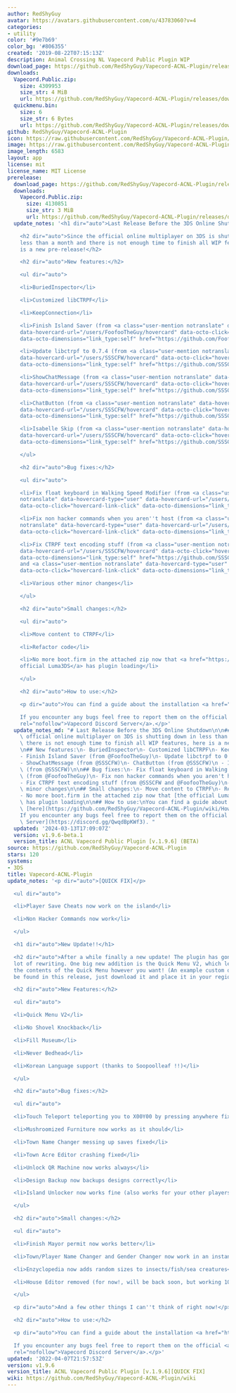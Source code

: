 ```yaml
---
author: RedShyGuy
avatar: https://avatars.githubusercontent.com/u/43783060?v=4
categories:
- utility
color: '#9e7b69'
color_bg: '#806355'
created: '2019-08-22T07:15:13Z'
description: Animal Crossing NL Vapecord Public Plugin WIP
download_page: https://github.com/RedShyGuy/Vapecord-ACNL-Plugin/releases
downloads:
  Vapecord.Public.zip:
    size: 4309953
    size_str: 4 MiB
    url: https://github.com/RedShyGuy/Vapecord-ACNL-Plugin/releases/download/v1.9.6/Vapecord.Public.zip
  quickmenu.bin:
    size: 6
    size_str: 6 Bytes
    url: https://github.com/RedShyGuy/Vapecord-ACNL-Plugin/releases/download/v1.9.6/quickmenu.bin
github: RedShyGuy/Vapecord-ACNL-Plugin
icon: https://raw.githubusercontent.com/RedShyGuy/Vapecord-ACNL-Plugin/master/Vapecord.png
image: https://raw.githubusercontent.com/RedShyGuy/Vapecord-ACNL-Plugin/master/Vapecord.png
image_length: 6583
layout: app
license: mit
license_name: MIT License
prerelease:
  download_page: https://github.com/RedShyGuy/Vapecord-ACNL-Plugin/releases/tag/v1.9.6-beta.1
  downloads:
    Vapecord.Public.zip:
      size: 4130851
      size_str: 3 MiB
      url: https://github.com/RedShyGuy/Vapecord-ACNL-Plugin/releases/download/v1.9.6-beta.1/Vapecord.Public.zip
  update_notes: '<h1 dir="auto">Last Release Before the 3DS Online Shutdown</h1>

    <h2 dir="auto">Since the official online multiplayer on 3DS is shutting down in
    less than a month and there is not enough time to finish all WIP features, here
    is a new pre-release!</h2>

    <h2 dir="auto">New features:</h2>

    <ul dir="auto">

    <li>BuriedInspector</li>

    <li>Customized libCTRPF</li>

    <li>KeepConnection</li>

    <li>Finish Island Saver (from <a class="user-mention notranslate" data-hovercard-type="user"
    data-hovercard-url="/users/FoofooTheGuy/hovercard" data-octo-click="hovercard-link-click"
    data-octo-dimensions="link_type:self" href="https://github.com/FoofooTheGuy">@FoofooTheGuy</a>)</li>

    <li>Update libctrpf to 0.7.4 (from <a class="user-mention notranslate" data-hovercard-type="user"
    data-hovercard-url="/users/SSSCFW/hovercard" data-octo-click="hovercard-link-click"
    data-octo-dimensions="link_type:self" href="https://github.com/SSSCFW">@SSSCFW</a>)</li>

    <li>ShowChatMessage (from <a class="user-mention notranslate" data-hovercard-type="user"
    data-hovercard-url="/users/SSSCFW/hovercard" data-octo-click="hovercard-link-click"
    data-octo-dimensions="link_type:self" href="https://github.com/SSSCFW">@SSSCFW</a>)</li>

    <li>ChatButton (from <a class="user-mention notranslate" data-hovercard-type="user"
    data-hovercard-url="/users/SSSCFW/hovercard" data-octo-click="hovercard-link-click"
    data-octo-dimensions="link_type:self" href="https://github.com/SSSCFW">@SSSCFW</a>)</li>

    <li>Isabelle Skip (from <a class="user-mention notranslate" data-hovercard-type="user"
    data-hovercard-url="/users/SSSCFW/hovercard" data-octo-click="hovercard-link-click"
    data-octo-dimensions="link_type:self" href="https://github.com/SSSCFW">@SSSCFW</a>)</li>

    </ul>

    <h2 dir="auto">Bug fixes:</h2>

    <ul dir="auto">

    <li>Fix float keyboard in Walking Speed Modifier (from <a class="user-mention
    notranslate" data-hovercard-type="user" data-hovercard-url="/users/FoofooTheGuy/hovercard"
    data-octo-click="hovercard-link-click" data-octo-dimensions="link_type:self" href="https://github.com/FoofooTheGuy">@FoofooTheGuy</a>)</li>

    <li>Fix non hacker commands when you aren''t host (from <a class="user-mention
    notranslate" data-hovercard-type="user" data-hovercard-url="/users/FoofooTheGuy/hovercard"
    data-octo-click="hovercard-link-click" data-octo-dimensions="link_type:self" href="https://github.com/FoofooTheGuy">@FoofooTheGuy</a>)</li>

    <li>Fix CTRPF text encoding stuff (from <a class="user-mention notranslate" data-hovercard-type="user"
    data-hovercard-url="/users/SSSCFW/hovercard" data-octo-click="hovercard-link-click"
    data-octo-dimensions="link_type:self" href="https://github.com/SSSCFW">@SSSCFW</a>
    and <a class="user-mention notranslate" data-hovercard-type="user" data-hovercard-url="/users/FoofooTheGuy/hovercard"
    data-octo-click="hovercard-link-click" data-octo-dimensions="link_type:self" href="https://github.com/FoofooTheGuy">@FoofooTheGuy</a>)</li>

    <li>Various other minor changes</li>

    </ul>

    <h2 dir="auto">Small changes:</h2>

    <ul dir="auto">

    <li>Move content to CTRPF</li>

    <li>Refactor code</li>

    <li>No more boot.firm in the attached zip now that <a href="https://github.com/LumaTeam/Luma3DS">the
    official Luma3DS</a> has plugin loading</li>

    </ul>

    <h2 dir="auto">How to use:</h2>

    <p dir="auto">You can find a guide about the installation <a href="https://github.com/RedShyGuy/Vapecord-ACNL-Plugin/wiki/How-to-install">here</a>.<br>

    If you encounter any bugs feel free to report them on the official <a href="https://discord.gg/QwqdBpKWf3"
    rel="nofollow">Vapecord Discord Server</a>.</p>'
  update_notes_md: "# Last Release Before the 3DS Online Shutdown\n\n## Since the\
    \ official online multiplayer on 3DS is shutting down in less than a month and\
    \ there is not enough time to finish all WIP features, here is a new pre-release!\n\
    \n## New features:\n- BuriedInspector\n- Customized libCTRPF\n- KeepConnection\n\
    - Finish Island Saver (from @FoofooTheGuy)\n- Update libctrpf to 0.7.4 (from @SSSCFW)\n\
    - ShowChatMessage (from @SSSCFW)\n- ChatButton (from @SSSCFW)\n - Isabelle Skip\
    \ (from @SSSCFW)\n\n## Bug fixes:\n- Fix float keyboard in Walking Speed Modifier\
    \ (from @FoofooTheGuy)\n- Fix non hacker commands when you aren't host (from @FoofooTheGuy)\n\
    - Fix CTRPF text encoding stuff (from @SSSCFW and @FoofooTheGuy)\n- Various other\
    \ minor changes\n\n## Small changes:\n- Move content to CTRPF\n- Refactor code\n\
    - No more boot.firm in the attached zip now that [the official Luma3DS](https://github.com/LumaTeam/Luma3DS)\
    \ has plugin loading\n\n## How to use:\nYou can find a guide about the installation\
    \ [here](https://github.com/RedShyGuy/Vapecord-ACNL-Plugin/wiki/How-to-install).\n\
    If you encounter any bugs feel free to report them on the official [Vapecord Discord\
    \ Server](https://discord.gg/QwqdBpKWf3). "
  updated: '2024-03-13T17:09:07Z'
  version: v1.9.6-beta.1
  version_title: ACNL Vapecord Public Plugin [v.1.9.6] (BETA)
source: https://github.com/RedShyGuy/Vapecord-ACNL-Plugin
stars: 120
systems:
- 3DS
title: Vapecord-ACNL-Plugin
update_notes: '<p dir="auto">[QUICK FIX]</p>

  <ul dir="auto">

  <li>Player Save Cheats now work on the island</li>

  <li>Non Hacker Commands now work</li>

  </ul>

  <h1 dir="auto">New Update!!</h1>

  <h2 dir="auto">After a while finally a new update! The plugin has gone through a
  lot of rewriting. One big new addition is the Quick Menu V2, which lets you modify
  the contents of the Quick Menu however you want! (An example custom quick Menu can
  be found in this release, just download it and place it in your region folder (E:/Vapecord/[region]/)</h2>

  <h2 dir="auto">New Features:</h2>

  <ul dir="auto">

  <li>Quick Menu V2</li>

  <li>No Shovel Knockback</li>

  <li>Fill Museum</li>

  <li>Never Bedhead</li>

  <li>Korean Language support (thanks to Soopoolleaf !!)</li>

  </ul>

  <h2 dir="auto">Bug fixes:</h2>

  <ul dir="auto">

  <li>Touch Teleport teleporting you to X00Y00 by pressing anywhere fixed</li>

  <li>Mushroomized Furniture now works as it should</li>

  <li>Town Name Changer messing up saves fixed</li>

  <li>Town Acre Editor crashing fixed</li>

  <li>Unlock QR Machine now works always</li>

  <li>Design Backup now backups designs correctly</li>

  <li>Island Unlocker now works fine (also works for your other players now)</li>

  </ul>

  <h2 dir="auto">Small changes:</h2>

  <ul dir="auto">

  <li>Finish Mayor permit now works better</li>

  <li>Town/Player Name Changer and Gender Changer now work in an instant</li>

  <li>Enzyclopedia now adds random sizes to insects/fish/sea creatures</li>

  <li>House Editor removed (for now!, will be back soon, but working 100%)</li>

  </ul>

  <p dir="auto">And a few other things I can''t think of right now!</p>

  <h2 dir="auto">How to use:</h2>

  <p dir="auto">You can find a guide about the installation <a href="https://github.com/RedShyGuy/Vapecord-ACNL-Plugin/wiki/How-to-install">here</a>.<br>

  If you encounter any bugs feel free to report them on the official <a href="https://discord.gg/QwqdBpKWf3"
  rel="nofollow">Vapecord Discord Server</a>.</p>'
updated: '2022-04-07T21:57:53Z'
version: v1.9.6
version_title: ACNL Vapecord Public Plugin [v.1.9.6][QUICK FIX]
wiki: https://github.com/RedShyGuy/Vapecord-ACNL-Plugin/wiki
---
```


